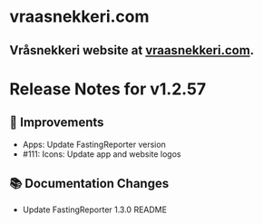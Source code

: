 # vraasnekkeri.com
## Vråsnekkeri website at [vraasnekkeri.com](https://www.vraasnekkeri.com).

# Release Notes for v1.2.57
## 🔨 Improvements
- Apps: Update FastingReporter version
- #111: Icons: Update app and website logos

## 📚 Documentation Changes
- Update FastingReporter 1.3.0 README